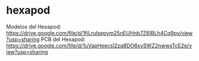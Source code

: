 # hexapod

Modelos del Hexapod: https://drive.google.com/file/d/1fjLruIsepym25nEUHnb7Z6IBLh4Cq9py/view?usp=sharing
PCB del Hexapod: https://drive.google.com/file/d/1uVapHeecsl2zq8DO6xySWZ2nwwsTcE2e/view?usp=sharing
